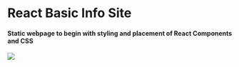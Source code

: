 # React Basic Info Site

#### Static webpage to begin with styling and placement of React Components and CSS

<img src="./images/ScreenShot.png">

